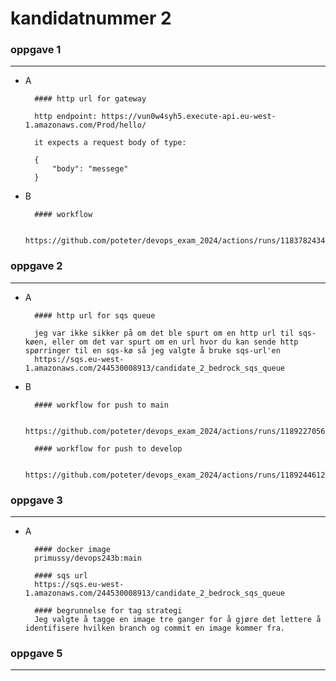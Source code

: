 # kandidatnummer 2


### oppgave 1
___
- A
     
        #### http url for gateway        

        http endpoint: https://vun0w4syh5.execute-api.eu-west-1.amazonaws.com/Prod/hello/
        
        it expects a request body of type:
            
        {
            "body": "messege"
        }
- B
    
        #### workflow

        https://github.com/poteter/devops_exam_2024/actions/runs/11837824347

### oppgave 2
___
- A

        #### http url for sqs queue
        
        jeg var ikke sikker på om det ble spurt om en http url til sqs-køen, eller om det var spurt om en url hvor du kan sende http spørringer til en sqs-kø så jeg valgte å bruke sqs-url'en 
        https://sqs.eu-west-1.amazonaws.com/244530008913/candidate_2_bedrock_sqs_queue

- B
        
        #### workflow for push to main

        https://github.com/poteter/devops_exam_2024/actions/runs/11892270567
        
        #### workflow for push to develop
        
        https://github.com/poteter/devops_exam_2024/actions/runs/11892446129

### oppgave 3
___

- A

        #### docker image
        primussy/devops243b:main
            
        #### sqs url
        https://sqs.eu-west-1.amazonaws.com/244530008913/candidate_2_bedrock_sqs_queue
            
        #### begrunnelse for tag strategi
        Jeg valgte å tagge en image tre ganger for å gjøre det lettere å identifisere hvilken branch og commit en image kommer fra.
    
    
### oppgave 5
___



